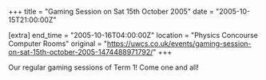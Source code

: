 +++
title = "Gaming Session on Sat 15th October 2005"
date = "2005-10-15T21:00:00Z"

[extra]
end_time = "2005-10-16T04:00:00Z"
location = "Physics Concourse Computer Rooms"
original = "https://uwcs.co.uk/events/gaming-session-on-sat-15th-october-2005-1474488971792/"
+++

Our regular gaming sessions of Term 1\! Come one and all\!

